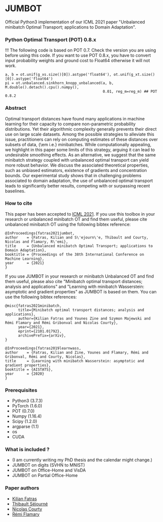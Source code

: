 # JUMBOT
Official Python3 implementation of our ICML 2021 paper "Unbalanced minibatch Optimal Transport; applications to Domain Adaptation".

### Python Optimal Transport (POT) 0.8.x
!!! The following code is based on POT 0.7. Check the version you are using before using this code. If you want to use POT 0.8.x, you have to convert input probability weights and ground cost to Float64 otherwise it will not work.

```
a, b = ot.unif(g_xs.size()[0]).astype('float64'), ot.unif(g_xt.size()[0]).astype('float64')
pi = ot.unbalanced.sinkhorn_knopp_unbalanced(a, b, M.double().detach().cpu().numpy(),
                                             0.01, reg_m=reg_m) ## POT 0.8.2
```


### Abstract
Optimal transport distances have found many applications in machine learning for their capacity to compare non-parametric probability distributions. Yet their algorithmic complexity generally prevents their direct use on large scale datasets. Among the possible strategies to alleviate this issue, practitioners can rely on computing estimates of these distances over subsets of data, {\em i.e.} minibatches. While computationally appealing, we highlight in this paper some limits of this strategy, arguing it can lead to undesirable smoothing effects. As an alternative, we suggest that the same minibatch strategy coupled with unbalanced optimal transport can yield more robust behavior. We discuss the associated theoretical properties, such as unbiased estimators, existence of gradients and concentration bounds. Our experimental study shows that in challenging problems associated to domain adaptation, the use of unbalanced optimal transport leads to significantly better results, competing with or surpassing recent baselines.

### How to cite
This paper has been accepted to [ICML 2021](https://icml.cc/Conferences/2021). If you use this toolbox in your research or unbalanced minibatch OT and find them useful, please cite unbalanced minibatch OT using the following bibtex reference:

```
@InProceedings{fatras2021jumbot,
author    = {Fatras, Kilian and S\'ejourn\'e, Thibault and Courty, Nicolas and Flamary, R\'emi},
title     = {Unbalanced minibatch Optimal Transport; applications to Domain Adaptation},
booktitle = {Proceedings of the 38th International Conference on Machine Learning},
year      = {2021}
}
```

If you use JUMBOT in your research or minibatch Unbalanced OT and find them useful, please also cite "Minibatch optimal transport distances; analysis and applications" and "Learning with minibatch Wasserstein: asymptotic and gradient properties" as JUMBOT is based on them. You can use the following bibtex references:

```
@misc{fatras2021minibatch,
      title={Minibatch optimal transport distances; analysis and applications}, 
      author={Kilian Fatras and Younes Zine and Szymon Majewski and Rémi Flamary and Rémi Gribonval and Nicolas Courty},
      year={2021},
      eprint={2101.01792},
      archivePrefix={arXiv},
}
```

```
@InProceedings{fatras2019learnwass,
author    = {Fatras, Kilian and Zine, Younes and Flamary, Rémi and Gribonval, Rémi and Courty, Nicolas},
title     = {Learning with minibatch Wasserstein: asymptotic and gradient properties},
booktitle = {AISTATS},
year      = {2020}
}
```


### Prerequisites

* Python3 (3.7.3)
* PyTorch (1.6.0)
* POT (0.7.0)
* Numpy (1.16.4)
* Scipy (1.2.0)
* argparse (1.1)
* os
* CUDA


### What is included ?

* (I am currently writing my PhD thesis and the calendar might change.)
* JUMBOT on digits (SVHN to MNIST)
* JUMBOT on Office-Home and VisDA
* JUMBOT on Partial Office-Home


### Paper authors

* [Kilian Fatras](https://kilianfatras.github.io/)
* [Thibault Séjourné](https://thibsej.github.io/)
* [Nicolas Courty](https://github.com/ncourty)
* [Rémi Flamary](http://remi.flamary.com/)
